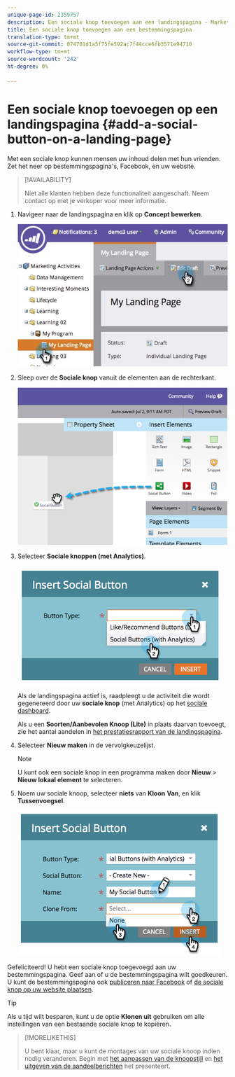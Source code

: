 ```yaml
---
unique-page-id: 2359757
description: Een sociale knop toevoegen aan een landingspagina - Marketo Docs - Productdocumentatie
title: Een sociale knop toevoegen aan een bestemmingspagina
translation-type: tm+mt
source-git-commit: 074701d1a5f75fe592ac7f44cce6fb3571e94710
workflow-type: tm+mt
source-wordcount: '242'
ht-degree: 0%

---
```



# Een sociale knop toevoegen op een landingspagina {#add-a-social-button-on-a-landing-page}

Met een sociale knop kunnen mensen uw inhoud delen met hun vrienden. Zet het neer op bestemmingspagina&#39;s, Facebook, en uw website.

>[!AVAILABILITY]
>
>Niet alle klanten hebben deze functionaliteit aangeschaft. Neem contact op met je verkoper voor meer informatie.

1. Navigeer naar de landingspagina en klik op **Concept bewerken**.

   ![](assets/landingpageeditdraft.jpg)

1. Sleep over de **Sociale knop** vanuit de elementen aan de rechterkant.

   ![](assets/image2014-9-17-10-3a35-3a6.png)

1. Selecteer **Sociale knoppen (met Analytics)**.

   ![](assets/image2014-9-17-10-3a35-3a13.png)

   Als de landingspagina actief is, raadpleegt u de activiteit die wordt gegenereerd door uw **sociale knop** (met Analytics) op het [sociale dashboard](/help/marketo/product-docs/demand-generation/social/social-functions/view-social-performance.md).

   Als u een **Soorten/Aanbevolen Knoop (Lite)** in plaats daarvan toevoegt, zie het aantal aandelen in [het prestatiesrapport van de landingspagina](/help/marketo/product-docs/demand-generation/landing-pages/understanding-landing-pages/landing-page-performance-report.md).

1. Selecteer **Nieuw maken** in de vervolgkeuzelijst.

   >[!NOTE]
   >
   >U kunt ook een sociale knop in een programma maken door **Nieuw** > **Nieuw lokaal element** te selecteren.

1. Noem uw sociale knoop, selecteer **niets** van **Kloon** **Van**, en klik **Tussenvoegsel**.

   ![](assets/image2014-9-17-10-3a35-3a26.png)

Gefeliciteerd! U hebt een sociale knop toegevoegd aan uw bestemmingspagina. Geef aan of u de bestemmingspagina wilt goedkeuren. U kunt de bestemmingspagina ook [publiceren naar Facebook](/help/marketo/product-docs/demand-generation/facebook/publish-landing-pages-to-facebook.md) of [de sociale knop op uw website plaatsen](/help/marketo/product-docs/demand-generation/social/social-functions/deploy-social-on-your-website.md).

>[!TIP]
>
>Als u tijd wilt besparen, kunt u de optie **Klonen uit** gebruiken om alle instellingen van een bestaande sociale knop te kopiëren.

>[!MORELIKETHIS]
>
>U bent klaar, maar u kunt de montages van uw sociale knoop indien nodig veranderen. Begin met [het aanpassen van de knoopstijl](/help/marketo/product-docs/demand-generation/social/configuring-social-actions/customize-social-app-button.md) en [het uitgeven van de aandeelberichten](/help/marketo/product-docs/demand-generation/social/configuring-social-actions/configure-social-sign-up-share-flow.md) het presenteert.

